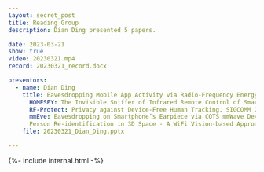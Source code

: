 ```yaml
---
layout: secret_post
title: Reading Group
description: Dian Ding presented 5 papers.

date: 2023-03-21
show: true
video: 20230321.mp4
record: 20230321_record.docx

presentors:
  - name: Dian Ding
    title: Eavesdropping Mobile App Activity via Radio-Frequency Energy Harvesting. Security 2023. <br>
      HOMESPY: The Invisible Sniffer of Infrared Remote Control of Smart TVs. Security 2023. <br>
      RF-Protect: Privacy against Device-Free Human Tracking. SIGCOMM 2022. <br>
      mmEve: Eavesdropping on Smartphone’s Earpiece via COTS mmWave Device. MobiCom 2022. <br>
      Person Re-identification in 3D Space - A WiFi Vision-based Approach. Security 2023.
    file: 20230321_Dian_Ding.pptx

---
```


{%- include internal.html -%}

